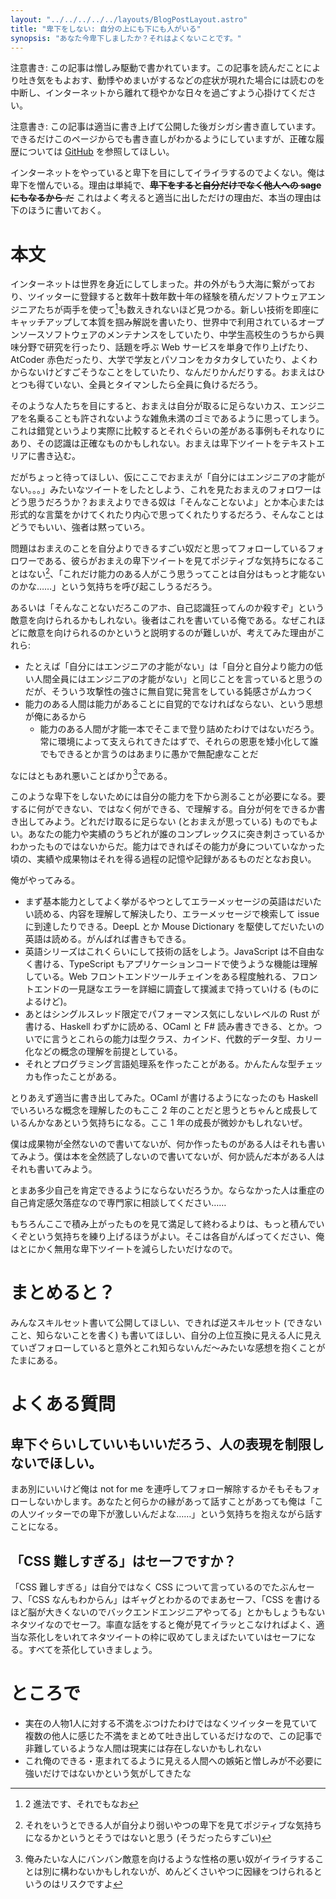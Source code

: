 ```yaml
---
layout: "../../../../../layouts/BlogPostLayout.astro"
title: "卑下をしない: 自分の上にも下にも人がいる"
synopsis: "あなた今卑下しましたか？それはよくないことです。"
---
```


注意書き: この記事は憎しみ駆動で書かれています。この記事を読んだことにより吐き気をもよおす、動悸やめまいがするなどの症状が現れた場合には読むのを中断し、インターネットから離れて穏やかな日々を過ごすよう心掛けてください。

注意書き: この記事は適当に書き上げて公開した後ガシガシ書き直しています。できるだけこのページからでも書き直しがわかるようにしていますが、正確な履歴については [GitHub](https://github.com/AumyF/blog/blob/production/src/pages/posts/2023/01/05/hige-shitara-korosu.md) を参照してほしい。

インターネットをやっていると卑下を目にしてイライラするのでよくない。俺は卑下を憎んでいる。理由は単純で、~~**卑下をすると自分だけでなく他人への sage にもなるから** だ~~ これはよく考えると適当に出しただけの理由だ、本当の理由は下のほうに書いておく。

# 本文

インターネットは世界を身近にしてしまった。井の外がもう大海に繋がっており、ツイッターに登録すると数年十数年数十年の経験を積んだソフトウェアエンジニアたちが両手を使って[^ryoute]も数えきれないほど見つかる。新しい技術を即座にキャッチアップして本質を掴み解説を書いたり、世界中で利用されているオープンソースソフトウェアのメンテナンスをしていたり、中学生高校生のうちから興味分野で研究を行ったり、話題を呼ぶ Web サービスを単身で作り上げたり、AtCoder 赤色だったり、大学で学友とパソコンをカタカタしていたり、よくわからないけどすごそうなことをしていたり、なんだりかんだりする。おまえはひとつも得ていない、全員とタイマンしたら全員に負けるだろう。

[^ryoute]: 2 進法です、それでもなお

そのような人たちを目にすると、おまえは自分が取るに足らないカス、エンジニアを名乗ることも許されないような雑魚未満のゴミであるように思ってしまう。これは錯覚というより実際に比較するとそれぐらいの差がある事例もそれなりにあり、その認識は正確なものかもしれない。おまえは卑下ツイートをテキストエリアに書き込む。

だがちょっと待ってほしい、仮にここでおまえが「自分にはエンジニアの才能がない。。。」みたいなツイートをしたとしよう、これを見たおまえのフォロワーはどう思うだろうか？おまえよりできる奴は「そんなことないよ」とか本心または形式的な言葉をかけてくれたり内心で思ってくれたりするだろう、そんなことはどうでもいい、強者は黙っていろ。

問題はおまえのことを自分よりできるすごい奴だと思ってフォローしているフォロワーである、彼らがおまえの卑下ツイートを見てポジティブな気持ちになることはない[^positive]、「これだけ能力のある人がこう思うってことは自分はもっと才能ないのかな……」という気持ちを呼び起こしうるだろう。

あるいは「そんなことないだろこのアホ、自己認識狂ってんのか殺すぞ」という敵意を向けられるかもしれない。後者はこれを書いている俺である。なぜこれほどに敵意を向けられるのかというと説明するのが難しいが、考えてみた理由がこれら:

- たとえば「自分にはエンジニアの才能がない」は「自分と自分より能力の低い人間全員にはエンジニアの才能がない」と同じことを言っていると思うのだが、そういう攻撃性の強さに無自覚に発言をしている鈍感さがムカつく
- 能力のある人間は能力があることに自覚的でなければならない、という思想が俺にあるから
  - 能力のある人間が才能一本でそこまで登り詰めたわけではないだろう。常に環境によって支えられてきたはずで、それらの恩恵を矮小化して誰でもできるとか言うのはあまりに愚かで無配慮なことだ

なにはともあれ悪いことばかり[^warui]である。

[^positive]: それをいうとできる人が自分より弱いやつの卑下を見てポジティブな気持ちになるかというとそうではないと思う (そうだったらすごい)
[^warui]: 俺みたいな人にバンバン敵意を向けるような性格の悪い奴がイライラすることは別に構わないかもしれないが、めんどくさいやつに因縁をつけられるというのはリスクですよ

このような卑下をしないためには自分の能力を下から測ることが必要になる。要するに何ができない、ではなく何ができる、で理解する。自分が何をできるか書き出してみよう。どれだけ取るに足らない (とおまえが思っている) ものでもよい。あなたの能力や実績のうちどれが誰のコンプレックスに突き刺さっているかわかったものではないからだ。能力はできればその能力が身についていなかった頃の、実績や成果物はそれを得る過程の記憶や記録があるものだとなお良い。

俺がやってみる。

- まず基本能力としてよく挙がるやつとしてエラーメッセージの英語はだいたい読める、内容を理解して解決したり、エラーメッセージで検索して issue に到達したりできる。DeepL とか Mouse Dictionary を駆使してだいたいの英語は読める。がんばれば書きもできる。
- 英語シリーズはこれくらいにして技術の話をしよう。JavaScript は不自由なく書ける、TypeScript もアプリケーションコードで使うような機能は理解している。Web フロントエンドツールチェインをある程度触れる、フロントエンドの一見謎なエラーを詳細に調査して撲滅まで持っていける (ものによるけど)。
- あとはシングルスレッド限定でパフォーマンス気にしないレベルの Rust が書ける、Haskell わずかに読める、OCaml と F# 読み書きできる、とか。ついでに言うとこれらの能力は型クラス、カインド、代数的データ型、カリー化などの概念の理解を前提としている。
- それとプログラミング言語処理系を作ったことがある。かんたんな型チェッカも作ったことがある。

とりあえず適当に書き出してみた。OCaml が書けるようになったのも Haskell でいろいろな概念を理解したのもここ 2 年のことだと思うとちゃんと成長しているんかなあという気持ちになる。ここ 1 年の成長が微妙かもしれないぜ。

僕は成果物が全然ないので書いてないが、何か作ったものがある人はそれも書いてみよう。僕は本を全然読了しないので書いてないが、何か読んだ本がある人はそれも書いてみよう。

とまあ多少自己を肯定できるようにならないだろうか。ならなかった人は重症の自己肯定感欠落症なので専門家に相談してください……

もちろんここで積み上がったものを見て満足して終わるよりは、もっと積んでいくぞという気持ちを練り上げるほうがよい。そこは各自がんばってください、俺はとにかく無用な卑下ツイートを減らしたいだけなので。

# まとめると？

みんなスキルセット書いて公開してほしい、できれば逆スキルセット (できないこと、知らないことを書く) も書いてほしい、自分の上位互換に見える人に見えていざフォローしていると意外とこれ知らないんだ〜みたいな感想を抱くことがたまにある。

# よくある質問

## 卑下ぐらいしていいもいいだろう、人の表現を制限しないでほしい。

まあ別にいいけど俺は not for me を連呼してフォロー解除するかそもそもフォローしないかします。あなたと何らかの縁があって話すことがあっても俺は「この人ツイッターでの卑下が激しいんだよな……」という気持ちを抱えながら話すことになる。

## 「CSS 難しすぎる」はセーフですか？

「CSS 難しすぎる」は自分ではなく CSS について言っているのでたぶんセーフ、「CSS なんもわからん」はギャグとわかるのでまあセーフ、「CSS を書けるほど脳が大きくないのでバックエンドエンジニアやってる」とかもしょうもないネタツイなのでセーフ。率直な話をすると俺が見てイラッとこなければよく、適当な茶化しをいれてネタツイートの枠に収めてしまえばたいていはセーフになる。すべてを茶化していきましょう。

# ところで

- 実在の人物1人に対する不満をぶつけたわけではなくツイッターを見ていて複数の他人に感じた不満をまとめて吐き出しているだけなので、この記事で非難しているような人間は現実には存在しないかもしれない
- これ俺のできる・恵まれてるように見える人間への嫉妬と憎しみが不必要に強いだけではないかという気がしてきたな

